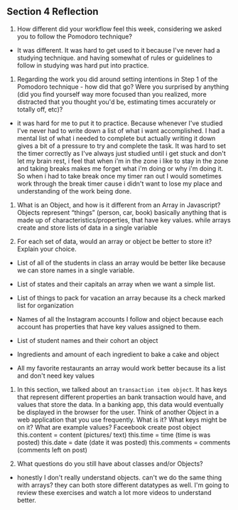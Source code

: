 ## Section 4 Reflection

1. How different did your workflow feel this week, considering we asked you to follow the Pomodoro technique?
* It was different. It was hard to get used to it because I've never had a studying technique. and having somewhat of rules or guidelines to follow in studying was hard put into practice.

1. Regarding the work you did around setting intentions in Step 1 of the Pomodoro technique - how did that go? Were you surprised by anything (did you find yourself way more focused than you realized, more distracted that you thought you'd be, estimating times accurately or totally off, etc)?
* it was hard for me to put it to practice. Because whenever I've studied I've never had to write down a list of what i want accomplished. I had a mental list of what i needed to complete but actually writing it down gives a bit of a pressure to try and complete the task. It was hard to set the timer correctly as I've always just studied until i get stuck and don't let my brain rest, i feel that when i'm in the zone i like to stay in the zone and taking breaks makes me forget what i'm doing or why i'm doing it. So when i had to take break once my timer ran out I would sometimes work through the break timer cause i didn't want to lose my place and understanding of the work being done.

1. What is an Object, and how is it different from an Array in Javascript?
Objects represent “things” (person, car, book) basically anything that is made up of characteristics/properties, that have key values.
while arrays create and store lists of data in a single variable

1. For each set of data, would an array or object be better to store it? Explain your choice.

  * List of all of the students in class
    an array would be better like because we can store names in a single variable.

  * List of states and their capitals
    an array when we want a simple list.

  * List of things to pack for vacation
    an array because its a check marked list for organization

  * Names of all the Instagram accounts I follow
    and object because each account has properties that have key values assigned to them.

  * List of student names and their cohort
    an object

  * Ingredients and amount of each ingredient to bake a cake
    and object

  * All my favorite restaurants
    an array would work better because its a list and don't need key values

1. In this section, we talked about an `transaction item object`. It has keys that represent different properties an bank transaction would have, and values that store the data. In a banking app, this data would eventually be displayed in the browser for the user. Think of another Object in a web application that you use frequently. What is it? What keys might be on it? What are example values?
  Faceebook
  create post object
  this.content = content (pictures/ text)
  this.time = time (time is was posted)
  this.date = date (date it was posted)
  this.comments = comments (comments left on post)


1. What questions do you still have about classes and/or Objects?
* honestly I don't really understand objects. can't we do the same thing with arrays? they can both store different datatypes as well. I'm going to review these exercises and watch a lot more videos to understand better.
